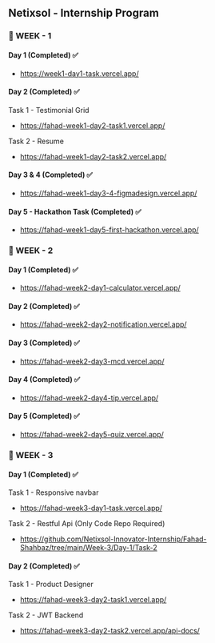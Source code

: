 ## Netixsol - Internship Program

### 📌 WEEK - 1

#### Day 1 (Completed) ✅

- https://week1-day1-task.vercel.app/

#### Day 2 (Completed) ✅

Task 1 - Testimonial Grid

- https://fahad-week1-day2-task1.vercel.app/

Task 2 - Resume

- https://fahad-week1-day2-task2.vercel.app/

#### Day 3 & 4 (Completed) ✅

- https://fahad-week1-day3-4-figmadesign.vercel.app/

#### Day 5 - Hackathon Task (Completed) ✅

- https://fahad-week1-day5-first-hackathon.vercel.app/

### 📌 WEEK - 2

#### Day 1 (Completed) ✅

- https://fahad-week2-day1-calculator.vercel.app/

#### Day 2 (Completed) ✅

- https://fahad-week2-day2-notification.vercel.app/

#### Day 3 (Completed) ✅

- https://fahad-week2-day3-mcd.vercel.app/

#### Day 4 (Completed) ✅

- https://fahad-week2-day4-tip.vercel.app/

#### Day 5 (Completed) ✅

- https://fahad-week2-day5-quiz.vercel.app/

### 📌 WEEK - 3

#### Day 1 (Completed) ✅

Task 1 - Responsive navbar

- https://fahad-week3-day1-task.vercel.app/

Task 2 - Restful Api (Only Code Repo Required)

- https://github.com/Netixsol-Innovator-Internship/Fahad-Shahbaz/tree/main/Week-3/Day-1/Task-2

#### Day 2 (Completed) ✅

Task 1 - Product Designer

- https://fahad-week3-day2-task1.vercel.app/

Task 2 - JWT Backend

- https://fahad-week3-day2-task2.vercel.app/api-docs/
